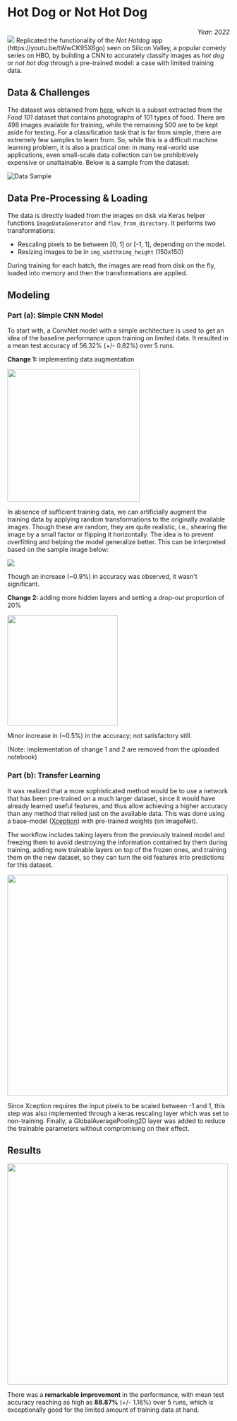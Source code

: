 # Hot Dog or Not Hot Dog
<div align="right"><i>Year: 2022</i></div>

<img src=https://user-images.githubusercontent.com/32619706/163104361-5be199bd-d997-4382-8018-3ba633f9f729.png>
Replicated the functionality of the <i>Not Hotdog</i> app (https://youtu.be/tWwCK95X6go) seen on Silicon Valley, a popular comedy series on HBO, by building a CNN to accurately classify images as <i>hot dog</i> or <i>not hot dog</i> through a pre-trained model: a case with limited training data.

## Data & Challenges
The dataset was obtained from [here](https://www.kaggle.com/datasets/dansbecker/hot-dog-not-hot-dog), which is a subset extracted from the *Food 101* dataset that contains photographs of 101 types of food. There are 498 images available for training, while the remaining 500 are to be kept aside for testing. For a classification task that is far from simple, there are extremely few samples to learn from. So, while this is a difficult machine learning problem, it is also a practical one: in many real-world use applications, even small-scale data collection can be prohibitively expensive or unattainable. Below is a sample from the dataset:

![Data Sample](https://user-images.githubusercontent.com/32619706/163095446-c892879d-8813-49e9-a89a-54cf29d6f44c.png)

## Data Pre-Processing & Loading
The data is directly loaded from the images on disk via Keras helper functions `ImageDataGenerator` and `flow_from_directory`. It performs two transformations:
* Rescaling pixels to be between [0, 1] or [-1, 1], depending on the model.
* Resizing images to be in `img_width`x`img_height` (150x150)

During training for each batch, the images are read from disk on the fly, loaded into memory and then the transformations are applied.

## Modeling
### Part (a): Simple CNN Model
To start with, a ConvNet model with a simple architecture is used to get an idea of the baseline performance upon training on limited data. It resulted in a mean test accuracy of 56.32% (+/- 0.82%) over 5 runs. 


**Change 1:** implementing data augmentation
 
<img src=https://user-images.githubusercontent.com/32619706/163098778-0f2614d9-ba42-48ab-a3a2-d077cd718456.png width="300">

In absence of sufficient training data, we can artificially augment the training data by applying random transformations to the originally available images. Though these are random, they are quite realistic, i.e., shearing the image by a small factor or flipping it horizontally. The idea is to prevent overfitting and helping the model generalize better. This can be interpreted based on the sample image below:

<img src=https://user-images.githubusercontent.com/32619706/163097492-c995cabe-f00d-464f-a739-330ab2452fc4.png>

Though an increase (~0.9%) in accuracy was observed, it wasn't significant.

**Change 2:** adding more hidden layers and setting a drop-out proportion of 20%

<img src=https://user-images.githubusercontent.com/32619706/163099266-8e892a5b-5b79-4562-a41d-ee10a68e2d9d.png width="250">

Minor increase in (~0.5%) in the accuracy; not satisfactory still.

(Note: implementation of change 1 and 2 are removed from the uploaded notebook)

### Part (b): Transfer Learning


It was realized that a more sophisticated method would be to use a network that has been pre-trained on a much larger dataset, since it would have already learned useful features, and thus allow achieving a higher accuracy than any method that relied just on the available data. This was done using a base-model ([Xception](https://arxiv.org/abs/1610.02357)) with pre-trained weights (on ImageNet). 

The workflow includes taking layers from the previously trained model and freezing them to avoid destroying the information contained by them during training, adding new trainable layers on top of the frozen ones, and training them on the new dataset, so they can turn the old features into predictions for this dataset.

<img src=https://user-images.githubusercontent.com/32619706/163101360-9997155f-9bde-4572-a8ab-a779a7f87834.png width="500">

Since Xception requires the input pixels to be scaled between -1 and 1, this step was also implemented through a keras rescaling layer which was set to non-training. Finally, a GlobalAveragePooling2D layer was added to reduce the trainable parameters without compromising on their effect.

## Results
<img src=https://user-images.githubusercontent.com/32619706/163102138-0979e40e-fd0b-486a-8436-1aaa58162b74.png width="500">

There was a **remarkable improvement** in the performance, with mean test accuracy reaching as high as **88.87%** (+/- 1.16%) over 5 runs, which is exceptionally good for the limited amount of training data at hand.
